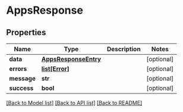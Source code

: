 # AppsResponse

## Properties
| Name        | Type                                          | Description | Notes      |
| ----------- | --------------------------------------------- | ----------- | ---------- |
| **data**    | [**AppsResponseEntry**](AppsResponseEntry.md) |             | [optional] |
| **errors**  | [**list[Error]**](Error.md)                   |             | [optional] |
| **message** | **str**                                       |             | [optional] |
| **success** | **bool**                                      |             | [optional] |

[[Back to Model list]](../README.md#documentation-for-models) [[Back to API list]](../README.md#documentation-for-api-endpoints) [[Back to README]](../README.md)
